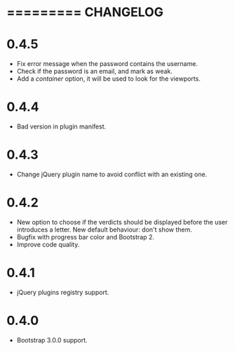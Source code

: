 =========
CHANGELOG
=========

0.4.5
=====

- Fix error message when the password contains the username.
- Check if the password is an email, and mark as weak.
- Add a _container_ option, it will be used to look for the viewports.

0.4.4
=====

- Bad version in plugin manifest.

0.4.3
=====

- Change jQuery plugin name to avoid conflict with an existing one.

0.4.2
=====

- New option to choose if the verdicts should be displayed before the user
  introduces a letter. New default behaviour: don't show them.
- Bugfix with progress bar color and Bootstrap 2.
- Improve code quality.

0.4.1
=====

- jQuery plugins registry support.

0.4.0
=====

- Bootstrap 3.0.0 support.
